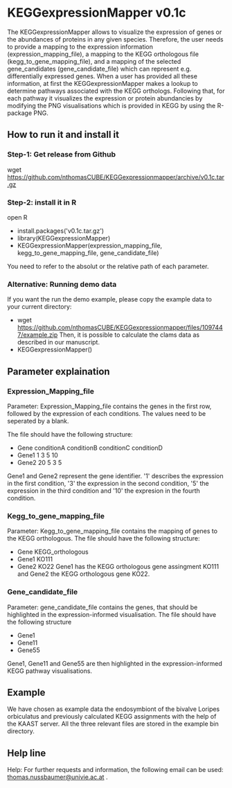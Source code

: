 # KEGGexpressionMapper v0.1c
The KEGGexpressionMapper allows to visualize the expression of genes or the abundances of proteins in any given species. Therefore, the user needs to provide a mapping to the expression information (expression_mapping_file), a mapping to the KEGG orthologous file (kegg_to_gene_mapping_file), and a mapping of the selected gene_candidates (gene_candidate_file) which can represent e.g. differentially expressed genes. When a user has provided all these information, at first the KEGGexpressionMapper makes a lookup to determine 
pathways associated with the KEGG orthologs. Following that, for each pathway it visualizes the expression or protein abundancies by modifying the PNG visualisations which is provided in KEGG by using the R-package PNG.

## How to run it and install it

### Step-1: Get release from Github
wget https://github.com/nthomasCUBE/KEGGexpressionmapper/archive/v0.1c.tar.gz

### Step-2: install it in R
open R
- install.packages('v0.1c.tar.gz')
- library(KEGGexpressionMapper)
- KEGGexpressionMapper(expression_mapping_file, kegg_to_gene_mapping_file, gene_candidate_file)

You need to refer to the absolut or the relative path of each parameter.

### Alternative: Running demo data
If you want the run the demo example, please copy the example data to your current directory: 
- wget https://github.com/nthomasCUBE/KEGGexpressionmapper/files/1097447/example.zip
Then, it is possible to calculate the clams data as described in our manuscript.
- KEGGexpressionMapper()

## Parameter explaination
### Expression_Mapping_file
Parameter: Expression_Mapping_file contains the genes in the first row, followed by the expression of each conditions. The values need to be seperated by a blank.

The file should have the following structure:
- Gene conditionA conditionB conditionC conditionD
- Gene1 1 3 5 10
- Gene2 20 5 3 5

Gene1 and Gene2 represent the gene identifier. '1' describes the expression in the first condition, '3' the expression in the second condition, '5' the expression in the third condition and '10' the expresion in the fourth condition.

### Kegg_to_gene_mapping_file
Parameter: Kegg_to_gene_mapping_file contains the mapping of genes to the KEGG orthologous.
The file should have the following structure:
- Gene KEGG_orthologous
- Gene1 KO111
- Gene2 KO22
Gene1 has the KEGG orthologous gene assingment KO111 and Gene2 the KEGG orthologous gene KO22.

### Gene_candidate_file 
Parameter: gene_candidate_file contains the genes, that should be highlighted in the expression-informed visualisation.
The file should have the following structure
- Gene1
- Gene11
- Gene55

Gene1, Gene11 and Gene55 are then highlighted in the expression-informed KEGG pathway visualisations.

## Example
We have chosen as example data the endosymbiont of the bivalve Loripes orbiculatus and previously calculated KEGG assignments
with the help of the KAAST server.  All the three relevant files are stored in the example bin directory.

## Help line
Help:
For further requests and information, the following email can be used: thomas.nussbaumer@univie.ac.at .



